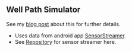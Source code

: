 ## Well Path Simulator

See my [blog post](https://engrinak.github.io/python/2020/11/17/WellPathSimulator.html) about this for further details.

* Uses data from android app [SensorStreamer](https://play.google.com/store/apps/details?id=cz.honzamrazek.sensorstreamer&hl=en_US&gl=US).
* See [Repository](https://github.com/yaqwsx/SensorStreamer) for sensor streamer here.
